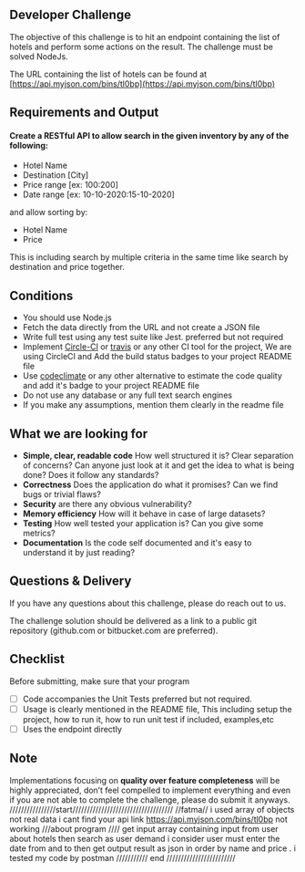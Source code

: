## Developer Challenge

The objective of this challenge is to hit an endpoint containing the list of hotels and perform some actions on the result.
The challenge must be solved NodeJs.

The URL containing the list of hotels can be found at [https://api.myjson.com/bins/tl0bp](https://api.myjson.com/bins/tl0bp)

## Requirements and Output

#### Create a RESTful API to **allow search** in the given inventory by any of the following:

- Hotel Name
- Destination [City]
- Price range [ex: $100:$200]
- Date range [ex: 10-10-2020:15-10-2020]

and allow sorting by:

- Hotel Name
- Price

This is including search by multiple criteria in the same time like search by destination and price together.

## Conditions

- You should use Node.js
- Fetch the data directly from the URL and not create a JSON file
- Write full test using any test suite like Jest. preferred but not required
- Implement [Circle-CI](https://circleci.com/) or [travis](https://travis-ci.org) or any other CI tool for the project, We are using CircleCI and Add the build status badges to your project README file
- Use [codeclimate](https://codeclimate.com) or any other alternative to estimate the code quality and add it's badge to your project README file
- Do not use any database or any full text search engines
- If you make any assumptions, mention them clearly in the readme file

## What we are looking for

- **Simple, clear, readable code** How well structured it is? Clear separation of concerns? Can anyone just look at it and get the idea to
  what is being done? Does it follow any standards?
- **Correctness** Does the application do what it promises? Can we find bugs or trivial flaws?
- **Security** are there any obvious vulnerability?
- **Memory efficiency** How will it behave in case of large datasets?
- **Testing** How well tested your application is? Can you give some metrics?
- **Documentation** Is the code self documented and it's easy to understand it by just reading?

## Questions & Delivery

If you have any questions about this challenge, please do reach out to us.

The challenge solution should be delivered as a link to a public git repository (github.com or bitbucket.com are preferred).

## Checklist

Before submitting, make sure that your program

- [ ] Code accompanies the Unit Tests preferred but not required.
- [ ] Usage is clearly mentioned in the README file, This including setup the project, how to run it, how to run unit test if included, examples,etc
- [ ] Uses the endpoint directly

## Note

Implementations focusing on **quality over feature completeness** will be highly appreciated, don’t feel compelled to implement everything and even if you are not able to complete the challenge, please do submit it anyways.
////////////////start///////////////////////////////////
//fatma//
i used array of objects not real data i cant find your api link https://api.myjson.com/bins/tl0bp not working
///about program ////
get input array containing input from user about hotels
then search as user demand i consider user must enter the date from and to
then get output result as json in order by name and price .
i tested my code by postman
/////////// end ////////////////////////
